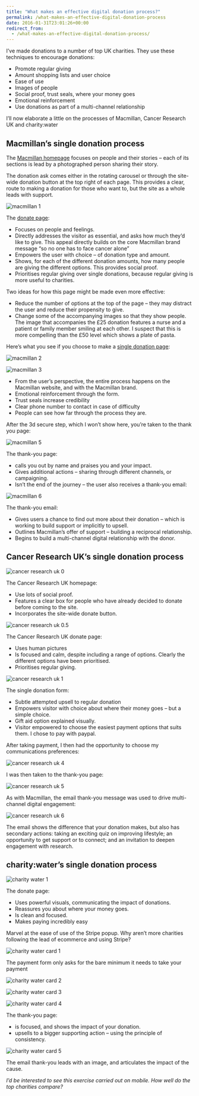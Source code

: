 ```yaml
---
title: "What makes an effective digital donation process?"
permalink: /what-makes-an-effective-digital-donation-process
date: 2016-01-31T23:01:26+00:00
redirect_from:
  - /what-makes-an-effective-digital-donation-process/
---
```


I’ve made donations to a number of top UK charities. They use these techniques to encourage donations:

- Promote regular giving
- Amount shopping lists and user choice
- Ease of use
- Images of people
- Social proof, trust seals, where your money goes
- Emotional reinforcement
- Use donations as part of a multi-channel relationship

I’ll now elaborate a little on the processes of Macmillan, Cancer Research UK and charity:water

## Macmillan’s single donation process

The [Macmillan homepage](http://www.macmillan.org.uk/) focuses on people and their stories – each of its sections is lead by a photographed person sharing their story.

The donation ask comes either in the rotating carousel or through the site-wide donation button at the top right of each page.
This provides a clear, route to making a donation for those who want to, but the site as a whole leads with support.

![macmillan 1](https://github.com/martinlugton/martinlugton.github.io/blob/main/images/macmillan-1.png?raw=true)

The [donate page](https://www.macmillan.org.uk/donate):

- Focuses on people and feelings.
- Directly addresses the visitor as essential, and asks how much they’d like to give.
  This appeal directly builds on the core Macmillan brand message “so no one has to face cancer alone”
- Empowers the user with choice – of donation type and amount.
- Shows, for each of the different donation amounts, how many people are giving the different options. This provides social proof.
- Prioritises regular giving over single donations, because regular giving is more useful to charities.

Two ideas for how this page might be made even more effective:

- Reduce the number of options at the top of the page – they may distract the user and reduce their propensity to give.
- Change some of the accompanying images so that they show people. The image that accompanies the £25 donation features a nurse and a patient or family member smiling at each other. I suspect that this is more compelling than the £50 level which shows a plate of pasta.

Here’s what you see if you choose to make a [single donation page](https://donation.macmillan.org.uk/Donation/MakeWith):

![macmillan 2](https://github.com/martinlugton/martinlugton.github.io/blob/main/images/macmillan-2.png?raw=true)

![macmillan 3](https://github.com/martinlugton/martinlugton.github.io/blob/main/images/macmillan-3.png?raw=true)

- From the user’s perspective, the entire process happens on the Macmillan website, and with the Macmillan brand.
- Emotional reinforcement through the form.
- Trust seals increase credibility
- Clear phone number to contact in case of difficulty
- People can see how far through the process they are.

After the 3d secure step, which I won’t show here, you’re taken to the thank you page:

![macmillan 5](https://github.com/martinlugton/martinlugton.github.io/blob/main/images/macmillan-5.png?raw=true)

The thank-you page:

- calls you out by name and praises you and your impact.
- Gives additional actions – sharing through different channels, or campaigning.
- Isn’t the end of the journey – the user also receives a thank-you email:

![macmillan 6](https://github.com/martinlugton/martinlugton.github.io/blob/main/images/macmillan-6.png?raw=true)

The thank-you email:

- Gives users a chance to find out more about their donation – which is working to build support or implicitly to upsell.
- Outlines Macmillan’s offer of support – building a reciprocal relationship.
- Begins to build a multi-channel digital relationship with the donor.

## Cancer Research UK’s single donation process

![cancer research uk 0](https://github.com/martinlugton/martinlugton.github.io/blob/main/images/cancer-research-uk-0.png?raw=true)

The Cancer Research UK homepage:

- Use lots of social proof.
- Features a clear box for people who have already decided to donate before coming to the site.
- Incorporates the site-wide donate button.

![cancer research uk 0.5](https://github.com/martinlugton/martinlugton.github.io/blob/main/images/cancer-research-uk-0.5.png?raw=true)

The Cancer Research UK donate page:

- Uses human pictures
- Is focused and calm, despite including a range of options. Clearly the different options have been prioritised.
- Prioritises regular giving.

![cancer research uk 1](https://github.com/martinlugton/martinlugton.github.io/blob/main/images/cancer-research-uk-1.png?raw=true)

The single donation form:

- Subtle attempted upsell to regular donation
- Empowers visitor with choice about where their money goes – but a simple choice.
- Gift aid option explained visually.
- Visitor empowered to choose the easiest payment options that suits them. I chose to pay with paypal.

After taking payment, I then had the opportunity to choose my communications preferences:

![cancer research uk 4](https://github.com/martinlugton/martinlugton.github.io/blob/main/images/cancer-research-uk-4.png?raw=true)

I was then taken to the thank-you page:

![cancer research uk 5](https://github.com/martinlugton/martinlugton.github.io/blob/main/images/cancer-research-uk-5.png?raw=true)

As with Macmillan, the email thank-you message was used to drive multi-channel digital engagement:

![cancer research uk 6](https://github.com/martinlugton/martinlugton.github.io/blob/main/images/cancer-research-uk-6.png?raw=true)

The email shows the difference that your donation makes, but also has secondary actions: taking an exciting quiz on improving lifestyle; an opportunity to get support or to connect; and an invitation to deepen engagement with research.

## charity:water’s single donation process

![charity water 1](https://github.com/martinlugton/martinlugton.github.io/blob/main/images/charity-water-1.png?raw=true)

The donate page:

- Uses powerful visuals, communicating the impact of donations.
- Reassures you about where your money goes.
- Is clean and focused.
- Makes paying incredibly easy

Marvel at the ease of use of the Stripe popup. Why aren’t more charities following the lead of ecommerce and using Stripe?

![charity water card 1](https://github.com/martinlugton/martinlugton.github.io/blob/main/images/charity-water-card-1.png?raw=true)

The payment form only asks for the bare minimum it needs to take your payment

![charity water card 2](https://github.com/martinlugton/martinlugton.github.io/blob/main/images/charity-water-card-2.png?raw=true)

![charity water card 3](https://github.com/martinlugton/martinlugton.github.io/blob/main/images/charity-water-card-3.png?raw=true)

![charity water card 4](https://github.com/martinlugton/martinlugton.github.io/blob/main/images/charity-water-card-4.png?raw=true)

The thank-you page:

- is focused, and shows the impact of your donation.
- upsells to a bigger supporting action – using the principle of consistency.

![charity water card 5](https://github.com/martinlugton/martinlugton.github.io/blob/main/images/charity-water-card-5.png?raw=true)

The email thank-you leads with an image, and articulates the impact of the cause.

*I’d be interested to see this exercise carried out on mobile. How well do the top charities compare?*